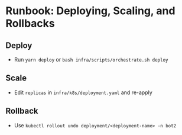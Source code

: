 # Runbook: Deploying, Scaling, and Rollbacks

## Deploy
- Run `yarn deploy` or `bash infra/scripts/orchestrate.sh deploy`

## Scale
- Edit `replicas` in `infra/k8s/deployment.yaml` and re-apply

## Rollback
- Use `kubectl rollout undo deployment/<deployment-name> -n bot2`
